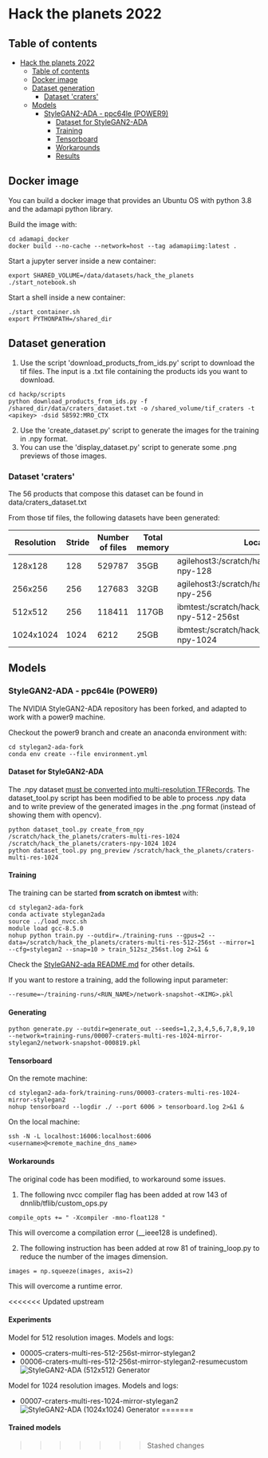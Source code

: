 # Hack the planets 2022
## Table of contents
- [Hack the planets 2022](#hack-the-planets-2022)
  - [Table of contents](#table-of-contents)
  - [Docker image](#docker-image)
  - [Dataset generation](#dataset-generation)
    - [Dataset 'craters'](#dataset-craters)
  - [Models](#models)
    - [StyleGAN2-ADA - ppc64le (POWER9)](#stylegan2-ada---ppc64le-power9)
      - [Dataset for StyleGAN2-ADA](#dataset-for-stylegan2-ada)
      - [Training](#training)
      - [Tensorboard](#tensorboard)
      - [Workarounds](#workarounds)
      - [Results](#results)
## Docker image

You can build a docker image that provides an Ubuntu OS with python 3.8 and the adamapi python library.

Build the image with:
```
cd adamapi_docker
docker build --no-cache --network=host --tag adamapiimg:latest .
```
Start a jupyter server inside a new container:
```
export SHARED_VOLUME=/data/datasets/hack_the_planets
./start_notebook.sh
```
Start a shell inside a new container:
```
./start_container.sh
export PYTHONPATH=/shared_dir
```

## Dataset generation

1. Use the script 'download_products_from_ids.py' script to download the tif files. The input is a .txt file containing the products ids you want to download.
```
cd hackp/scripts
python download_products_from_ids.py -f /shared_dir/data/craters_dataset.txt -o /shared_volume/tif_craters -t <apikey> -dsid 58592:MRO_CTX
```
2. Use the 'create_dataset.py' script to generate the images for the training in .npy format.
3. You can use the 'display_dataset.py' script to generate some .png previews of those images.

### Dataset 'craters'
The 56 products that compose this dataset can be found in data/craters_dataset.txt

From those tif files, the following datasets have been generated:

| Resolution | Stride | Number of files | Total memory | Location                                           |
|------------|--------|-----------------|--------------|----------------------------------------------------|
| 128x128    | 128    | 529787          | 35GB         | agilehost3:/scratch/hacktheplanets/craters-npy-128 |
| 256x256    | 256    | 127683          | 32GB         | agilehost3:/scratch/hacktheplanets/craters-npy-256 |
| 512x512    | 256    | 118411          | 117GB        | ibmtest:/scratch/hack_the_planets/craters-npy-512-256st    |
| 1024x1024  | 1024   | 6212            | 25GB         | ibmtest:/scratch/hack_the_planets/craters-npy-1024         |
## Models
### StyleGAN2-ADA - ppc64le (POWER9)
The NVIDIA StyleGAN2-ADA repository has been forked, and adapted to work with a
power9 machine.

Checkout the power9 branch and create an anaconda environment with:
```
cd stylegan2-ada-fork
conda env create --file environment.yml
```
#### Dataset for StyleGAN2-ADA
The .npy dataset [must be converted into multi-resolution TFRecords](https://github.com/LeoBaro/stylegan2-ada/tree/3bba7a31472ec69cbc1475d6529a8614206ded2a#preparing-datasets).
The dataset_tool.py script has been modified to be able to process .npy data and to
write preview of the generated images in the .png format (instead of showing them with opencv).
```
python dataset_tool.py create_from_npy /scratch/hack_the_planets/craters-multi-res-1024 /scratch/hack_the_planets/craters-npy-1024 1024
python dataset_tool.py png_preview /scratch/hack_the_planets/craters-multi-res-1024
```

#### Training
The training can be started **from scratch on ibmtest** with:
```
cd stylegan2-ada-fork
conda activate stylegan2ada
source ../load_nvcc.sh
module load gcc-8.5.0
nohup python train.py --outdir=./training-runs --gpus=2 --data=/scratch/hack_the_planets/craters-multi-res-512-256st --mirror=1 --cfg=stylegan2 --snap=10 > train_512sz_256st.log 2>&1 &
```
Check the [StyleGAN2-ada README.md](https://github.com/LeoBaro/stylegan2-ada/tree/3bba7a31472ec69cbc1475d6529a8614206ded2a#training-new-networks) for other details.

If you want to restore a training, add the following input parameter:
```
--resume=~/training-runs/<RUN_NAME>/network-snapshot-<KIMG>.pkl
```
#### Generating
```
python generate.py --outdir=generate_out --seeds=1,2,3,4,5,6,7,8,9,10 --network=training-runs/00007-craters-multi-res-1024-mirror-stylegan2/network-snapshot-000819.pkl
```

#### Tensorboard
On the remote machine:
```
cd stylegan2-ada-fork/training-runs/00003-craters-multi-res-1024-mirror-stylegan2
nohup tensorboard --logdir ./ --port 6006 > tensorboard.log 2>&1 &
```
On the local machine:
```
ssh -N -L localhost:16006:localhost:6006 <username>@<remote_machine_dns_name>
```

#### Workarounds
The original code has been modified, to workaround some issues.
1. The following nvcc compiler flag has been added at row 143 of dnnlib/tflib/custom_ops.py
```
compile_opts += " -Xcompiler -mno-float128 "
```
This will overcome a compilation error (__ieee128 is undefined).

2. The following instruction has been added at row 81 of training_loop.py to reduce the number of the images dimension.
```
images = np.squeeze(images, axis=2)
```
This will overcome a runtime error.

<<<<<<< Updated upstream
#### Experiments

Model for 512 resolution images. Models and logs:
* 00005-craters-multi-res-512-256st-mirror-stylegan2
* 00006-craters-multi-res-512-256st-mirror-stylegan2-resumecustom
![StyleGAN2-ADA (512x512) Generator](assets/img/stylega2-ada-512-res-fakes001228.png)

Model for 1024 resolution images. Models and logs:
* 00007-craters-multi-res-1024-mirror-stylegan2
![StyleGAN2-ADA (1024x1024) Generator](assets/img/stylega2-ada-1024-res-fakes000778.png)
=======
#### Trained models
>>>>>>> Stashed changes
